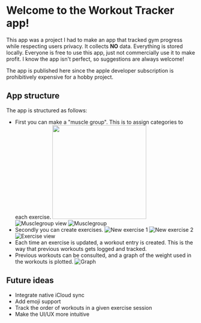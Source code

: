 # Welcome to the Workout Tracker app!
This app was a project I had to make an app that tracked gym progress while respecting users privacy. It collects **NO** data. Everything is stored locally. Everyone is free to use this app, just not commercially use it to make profit. I know the app isn't perfect, so suggestions are always welcome!

The app is published here since the apple developer subscription is prohibitively expensive for a hobby project.

## App structure
The app is structured as follows: 
- First you can make a "muscle group". This is to assign categories to each exercise. <img src="images/new_musclegroup.png" width="250"> ![Musclegroup view](images/musclegroup_view.png?width=300) ![Musclegroup](images/empty_musclegroup.png?width=300)
- Secondly you can create exercises. ![New exercise 1](images/new_exercise.png?width=300) ![New exercise 2](images/new_exercise2.png?width=300) ![Exercise view](images/musclegroup.png?width=300)
- Each time an exercise is updated, a workout entry is created. This is the way that previous workouts gets logged and tracked.
- Previous workouts can be consulted, and a graph of the weight used in the workouts is plotted. ![Graph](images/graph.png?width=300)

## Future ideas
- Integrate native iCloud sync
- Add emoji support
- Track the order of workouts in a given exercise session
- Make the UI/UX more intuitive
